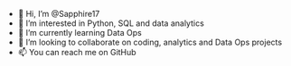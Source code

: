 - 👋 Hi, I’m @Sapphire17
- 👀 I’m interested in Python, SQL and data analytics
- 🌱 I’m currently learning Data Ops
- 💞️ I’m looking to collaborate on coding, analytics and Data Ops projects
- 📫 You can reach me on GitHub 

<!---
Sapphire17/Sapphire17 is a ✨ special ✨ repository because its `README.md` (this file) appears on your GitHub profile.
You can click the Preview link to take a look at your changes.
--->
